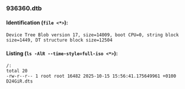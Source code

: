 ### 936360.dtb
#### Identification (`file <*>`):
```
Device Tree Blob version 17, size=14009, boot CPU=0, string block size=1449, DT structure block size=12504
```
#### Listing (`ls -AlR --time-style=full-iso <*>`):
```
/:
total 20
-rw-r--r-- 1 root root 16482 2025-10-15 15:56:41.175649961 +0100 D24GiR.dts
```

